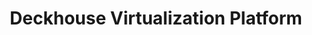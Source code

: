 ---
title: "Deckhouse Virtualization Platform"
permalink: en/virtualization-platform/documentation/architecture/used-ports.html
---